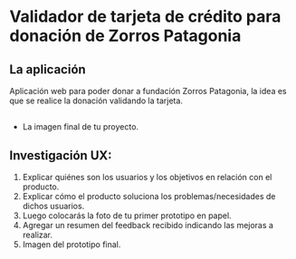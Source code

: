 # Validador de tarjeta de crédito para donación de Zorros Patagonia


## La aplicación
Aplicación web para poder donar a fundación Zorros Patagonia, la idea es que se realice la donación validando la tarjeta.

##
* La imagen final de tu proyecto.

## Investigación UX:
  1. Explicar quiénes son los usuarios y los objetivos en relación con el
    producto.
  2. Explicar cómo el producto soluciona los problemas/necesidades de dichos
    usuarios.
  3. Luego colocarás la foto de tu primer prototipo en papel.
  4. Agregar un resumen del feedback recibido indicando las mejoras a realizar.
  5. Imagen del prototipo final.
